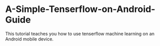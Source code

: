# A-Simple-Tenserflow-on-Android-Guide
This tutorial teaches you how to use tenserflow machine learning on an Android mobile device.
